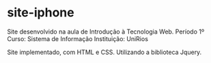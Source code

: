 # site-iphone
Site desenvolvido na aula de Introdução à Tecnologia Web.
Período 1º
Curso: Sistema de Informação
Instituição: UniRios

Site implementado, com HTML e CSS. Utilizando a biblioteca Jquery.

